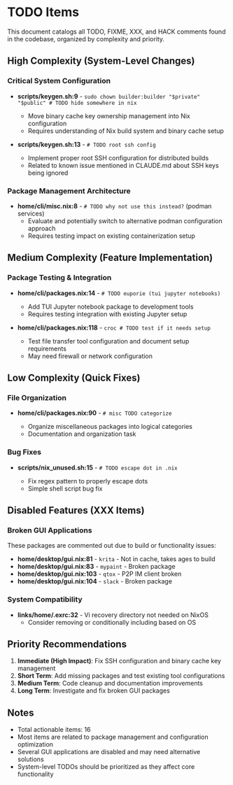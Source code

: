 # TODO Items

This document catalogs all TODO, FIXME, XXX, and HACK comments found in the
codebase, organized by complexity and priority.

## High Complexity (System-Level Changes)

### Critical System Configuration

- **scripts/keygen.sh:9** -
  `sudo chown builder:builder "$private" "$public" # TODO hide somewhere in nix`

  - Move binary cache key ownership management into Nix configuration
  - Requires understanding of Nix build system and binary cache setup

- **scripts/keygen.sh:13** - `# TODO root ssh config`

  - Implement proper root SSH configuration for distributed builds
  - Related to known issue mentioned in CLAUDE.md about SSH keys being ignored

### Package Management Architecture

- **home/cli/misc.nix:8** - `# TODO why not use this instead?` (podman services)
  - Evaluate and potentially switch to alternative podman configuration approach
  - Requires testing impact on existing containerization setup

## Medium Complexity (Feature Implementation)

### Package Testing & Integration

- **home/cli/packages.nix:14** - `# TODO euporie (tui jupyter notebooks)`

  - Add TUI Jupyter notebook package to development tools
  - Requires testing integration with existing Jupyter setup

- **home/cli/packages.nix:118** - `croc # TODO test if it needs setup`

  - Test file transfer tool configuration and document setup requirements
  - May need firewall or network configuration

## Low Complexity (Quick Fixes)

### File Organization

- **home/cli/packages.nix:90** - `# misc TODO categorize`

  - Organize miscellaneous packages into logical categories
  - Documentation and organization task

### Bug Fixes

- **scripts/nix_unused.sh:15** - `# TODO escape dot in .nix`

  - Fix regex pattern to properly escape dots
  - Simple shell script bug fix

## Disabled Features (XXX Items)

### Broken GUI Applications

These packages are commented out due to build or functionality issues:

- **home/desktop/gui.nix:81** - `krita` - Not in cache, takes ages to build
- **home/desktop/gui.nix:83** - `mypaint` - Broken package
- **home/desktop/gui.nix:103** - `qtox` - P2P IM client broken
- **home/desktop/gui.nix:104** - `slack` - Broken package

### System Compatibility

- **links/home/.exrc:32** - Vi recovery directory not needed on NixOS
  - Consider removing or conditionally including based on OS

## Priority Recommendations

1. **Immediate (High Impact)**: Fix SSH configuration and binary cache key
   management
2. **Short Term**: Add missing packages and test existing tool configurations
3. **Medium Term**: Code cleanup and documentation improvements
4. **Long Term**: Investigate and fix broken GUI packages

## Notes

- Total actionable items: 16
- Most items are related to package management and configuration optimization
- Several GUI applications are disabled and may need alternative solutions
- System-level TODOs should be prioritized as they affect core functionality
